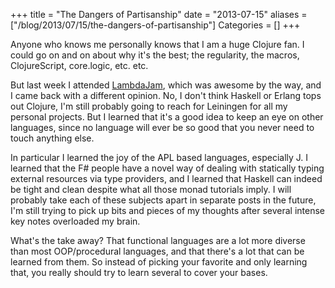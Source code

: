 +++
title = "The Dangers of Partisanship"
date = "2013-07-15"
aliases = ["/blog/2013/07/15/the-dangers-of-partisanship"]
Categories = []
+++

Anyone who knows me personally knows that I am a huge Clojure fan. I could go on and on about why it's the best; the regularity, the macros, ClojureScript, core.logic, etc. etc.

But last week I attended [LambdaJam](http://lambdajam.com), which was awesome by the way, and I came back with a different opinion. No, I don't think Haskell or Erlang tops out Clojure, I'm still probably going to reach for Leiningen for all my personal projects. But I learned that it's a good idea to keep an eye on other languages, since no language will ever be so good that you never need to touch anything else.

In particular I learned the joy of the APL based languages, especially J. I learned that the F# people have a novel way of dealing with statically typing external resources via type providers, and I learned that Haskell can indeed be tight and clean despite what all those monad tutorials imply. I will probably take each of these subjects apart in separate posts in the future, I'm still trying to pick up bits and pieces of my thoughts after several intense key notes overloaded my brain.

What's the take away? That functional languages are a lot more diverse than most OOP/procedural languages, and that there's a lot that can be learned from them. So instead of picking your favorite and only learning that, you really should try to learn several to cover your bases.
